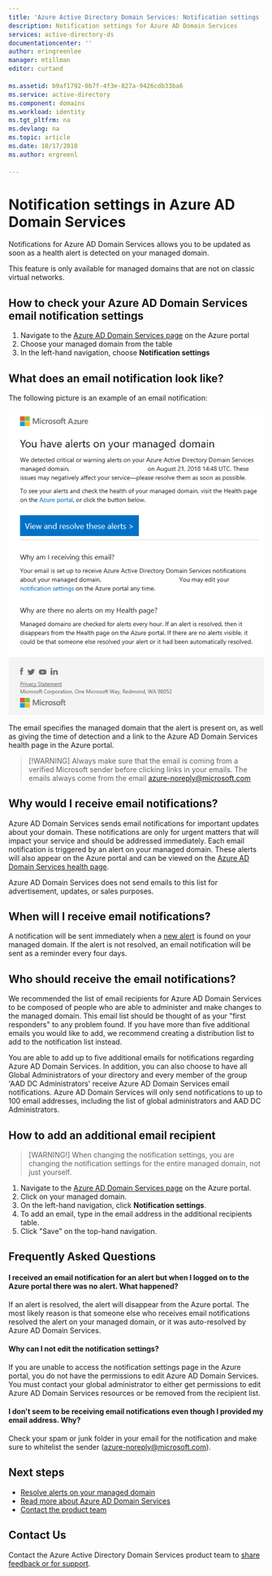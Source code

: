 ```yaml
---
title: 'Azure Active Directory Domain Services: Notification settings | Microsoft Docs'
description: Notification settings for Azure AD Domain Services
services: active-directory-ds
documentationcenter: ''
author: eringreenlee
manager: mtillman
editor: curtand

ms.assetid: b9af1792-0b7f-4f3e-827a-9426cdb33ba6
ms.service: active-directory
ms.component: domains
ms.workload: identity
ms.tgt_pltfrm: na
ms.devlang: na
ms.topic: article
ms.date: 10/17/2018
ms.author: ergreenl

---
```

# Notification settings in Azure AD Domain Services

Notifications for Azure AD Domain Services allows you to be updated as soon as a health alert is detected on your managed domain.  

This feature is only available for managed domains that are not on classic virtual networks.


## How to check your Azure AD Domain Services email notification settings

1. Navigate to the [Azure AD Domain Services page](https://portal.azure.com/#blade/HubsExtension/Resources/resourceType/Microsoft.AAD%2FdomainServices) on the Azure portal
2. Choose your managed domain from the table
3. In the left-hand navigation, choose **Notification settings**

## What does an email notification look like?

The following picture is an example of an email notification:

![Example email notification](.\media\active-directory-domain-services-alerts\email-alert.png)

The email specifies the managed domain that the alert is present on, as well as giving the time of detection and a link to the Azure AD Domain Services health page in the Azure portal.

>
> [!WARNING]
> Always make sure that the email is coming from a verified Microsoft sender before clicking links in your emails. The emails always come from the email azure-noreply@microsoft.com
>


## Why would I receive email notifications?

Azure AD Domain Services sends email notifications for important updates about your domain.  These notifications are only for urgent matters that will impact your service and should be addressed immediately. Each email notification is triggered by an alert on your managed domain. These alerts will also appear on the Azure portal and can be viewed on the [Azure AD Domain Services health page](active-directory-ds-check-health.md).

Azure AD Domain Services does not send emails to this list for advertisement, updates, or sales purposes.

## When will I receive email notifications?

A notification will be sent immediately when a [new alert](active-directory-ds-troubleshoot-alerts.md) is found on your managed domain. If the alert is not resolved, an email notification will be sent as a reminder every four days.

## Who should receive the email notifications?


 We recommended the list of email recipients for Azure AD Domain Services to be composed of people who are able to administer and make changes to the managed domain. This email list should be thought of as your "first responders" to any problem found. If you have more than five additional emails you would like to add, we recommend creating a distribution list to add to the notification list instead.

You are able to add up to five additional emails for notifications regarding Azure AD Domain Services. In addition, you can also choose to have all Global Administrators of your directory and every member of the group 'AAD DC Administrators' receive Azure AD Domain Services email notifications. Azure AD Domain Services will only send notifications to up to 100 email addresses, including the list of global administrators and AAD DC Administrators.


## How to add an additional email recipient

>
> [WARNING!]
> When changing the notification settings, you are changing the notification settings for the entire managed domain, not just yourself.
>

1. Navigate to the [Azure AD Domain Services page](https://portal.azure.com/#blade/HubsExtension/Resources/resourceType/Microsoft.AAD%2FdomainServices) on the Azure portal.
2. Click on your managed domain.
3. On the left-hand navigation, click **Notification settings**.
4. To add an email, type in the email address in the additional recipients table.
5. Click "Save" on the top-hand navigation.

## Frequently Asked Questions

#### I received an email notification for an alert but when I logged on to the Azure portal there was no alert. What happened?

If an alert is resolved, the alert will disappear from the Azure portal. The most likely reason is that someone else who receives email notifications resolved the alert on your managed domain, or it was auto-resolved by Azure AD Domain Services.


#### Why can I not edit the notification settings?

If you are unable to access the notification settings page in the Azure portal, you do not have the permissions to edit Azure AD Domain Services. You must contact your global administrator to either get permissions to edit Azure AD Domain Services resources or be removed from the recipient list.

#### I don't seem to be receiving email notifications even though I provided my email address. Why?

Check your spam or junk folder in your email for the notification and make sure to whitelist the sender (azure-noreply@microsoft.com).

## Next steps
- [Resolve alerts on your managed domain](active-directory-ds-troubleshoot-alerts.md)
- [Read more about Azure AD Domain Services](active-directory-ds-overview.md)
- [Contact the product team](active-directory-ds-contact-us.md)

## Contact Us
Contact the Azure Active Directory Domain Services product team to [share feedback or for support](active-directory-ds-contact-us.md).
